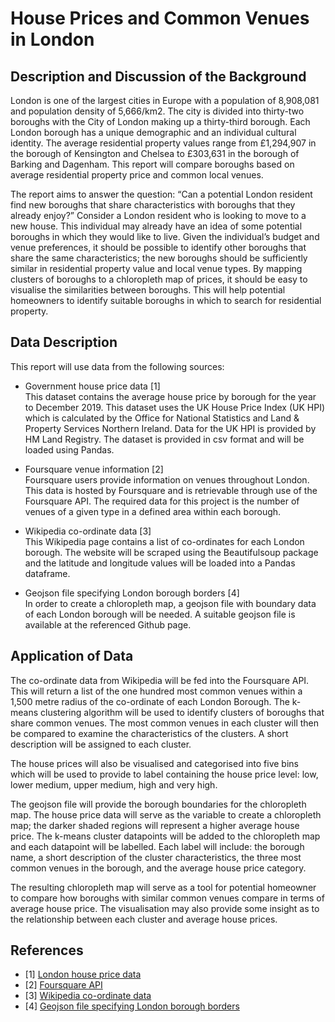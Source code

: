 # House Prices and Common Venues in London

## Description and Discussion of the Background

London is one of the largest cities in Europe with a population of 8,908,081 and population density of 5,666/km2. The city is divided into thirty-two boroughs with the City of London making up a thirty-third borough. Each London borough has a unique demographic and an individual cultural identity. The average residential property values range from £1,294,907 in the borough of Kensington and Chelsea to £303,631 in the borough of Barking and Dagenham. This report will compare boroughs based on average residential property price and common local venues. 

The report aims to answer the question: “Can a potential London resident find new boroughs that share characteristics with boroughs that they already enjoy?” Consider a London resident who is looking to move to a new house. This individual may already have an idea of some potential boroughs in which they would like to live. Given the individual’s budget and venue preferences, it should be possible to identify other boroughs that share the same characteristics; the new boroughs should be sufficiently similar in residential property value and local venue types. By mapping clusters of boroughs to a chloropleth map of prices, it should be easy to visualise the similarities between boroughs. This will help potential homeowners to identify suitable boroughs in which to search for residential property.

## Data Description

This report will use data from the following sources:
* Government house price data [1]  
This dataset contains the average house price by borough for the year to December 2019. This dataset uses the UK House Price Index (UK HPI) which is calculated by the Office for National Statistics and Land & Property Services Northern Ireland. Data for the UK HPI is provided by HM Land Registry. The dataset is provided in csv format and will be loaded using Pandas.

* Foursquare venue information [2]  
Foursquare users provide information on venues throughout London. This data is hosted by Foursquare and is retrievable through use of the Foursquare API. The required data for this project is the number of venues of a given type in a defined area within each borough.

* Wikipedia co-ordinate data [3]  
This Wikipedia page contains a list of co-ordinates for each London borough. The website will be scraped using the Beautifulsoup package and the latitude and longitude values will be loaded into a Pandas dataframe.

* Geojson file specifying London borough borders [4]  
In order to create a chloropleth map, a geojson file with boundary data of each London borough will be needed. A suitable geojson file is available at the referenced Github page.

## Application of Data

The co-ordinate data from Wikipedia will be fed into the Foursquare API. This will return a list of the one hundred most common venues within a 1,500 metre radius of the co-ordinate of each London Borough. The k-means clustering algorithm will be used to identify clusters of boroughs that share common venues. The most common venues in each cluster will then be compared to examine the characteristics of the clusters. A short description will be assigned to each cluster.

The house prices will also be visualised and categorised into five bins which will be used to provide to label containing the house price level: low, lower medium, upper medium, high and very high.

The geojson file will provide the borough boundaries for the chloropleth map. The house price data will serve as the variable to create a chloropleth map; the darker shaded regions will represent a higher average house price. The k-means cluster datapoints will be added to the chloropleth map and each datapoint will be labelled. Each label will include: the borough name, a short description of the cluster characteristics, the three most common venues in the borough, and the average house price category.

The resulting chloropleth map will serve as a tool for potential homeowner to compare how boroughs with similar common venues compare in terms of average house price. The visualisation may also provide some insight as to the relationship between each cluster and average house prices.

## References

* [1] [London house price data](https://www.gov.uk/government/publications/uk-house-price-index-england-december-2019/uk-house-price-index-england-december-2019)
* [2] [Foursquare API](https://developer.foursquare.com/)
* [3] [Wikipedia co-ordinate data](https://en.wikipedia.org/wiki/List_of_London_boroughs)
* [4] [Geojson file specifying London borough borders](https://github.com/blackmad/neighborhoods/blob/master/london.geojson)
